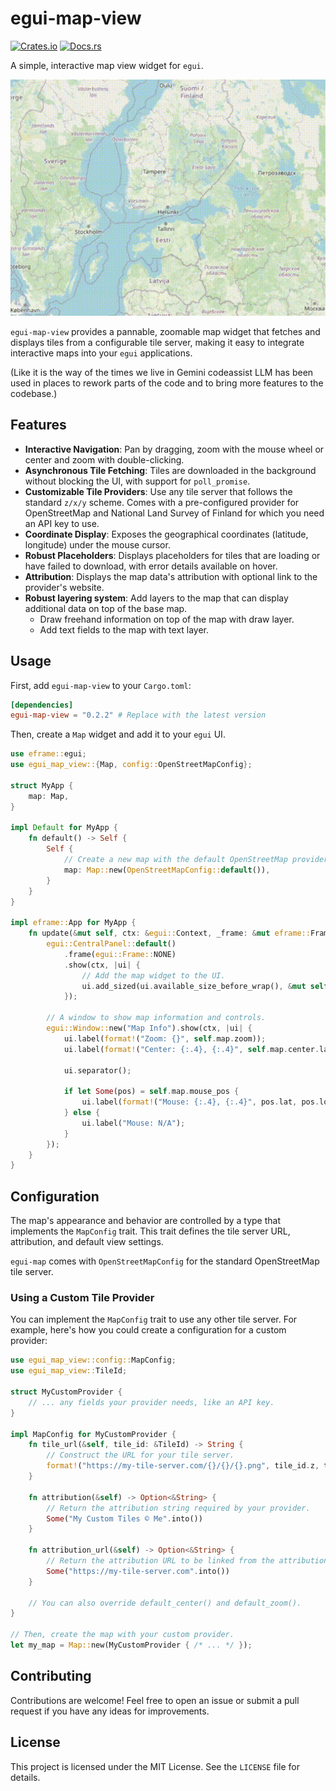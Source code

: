 # egui-map-view

[![Crates.io](https://img.shields.io/crates/v/egui-map-view.svg)](https://crates.io/crates/egui-map-view)
[![Docs.rs](https://docs.rs/egui-map-view/badge.svg)](https://docs.rs/egui-map-view)

A simple, interactive map view widget for `egui`.

![screencapture](egui-map-view.gif "egui Map View example")

`egui-map-view` provides a pannable, zoomable map widget that fetches and displays tiles from a configurable tile server, making it easy to integrate interactive maps into your `egui` applications.

(Like it is the way of the times we live in Gemini codeassist LLM has been used in places to rework parts of the code and to bring more features to the codebase.)

## Features

* **Interactive Navigation**: Pan by dragging, zoom with the mouse wheel or center and zoom with double-clicking.
* **Asynchronous Tile Fetching**: Tiles are downloaded in the background without blocking the UI, with support for `poll_promise`.
* **Customizable Tile Providers**: Use any tile server that follows the standard `z/x/y` scheme. Comes with a pre-configured provider for OpenStreetMap and National Land Survey of Finland for which you need an API key to use.
* **Coordinate Display**: Exposes the geographical coordinates (latitude, longitude) under the mouse cursor.
* **Robust Placeholders**: Displays placeholders for tiles that are loading or have failed to download, with error details available on hover.
* **Attribution**: Displays the map data's attribution with optional link to the provider's website.
* **Robust layering system**: Add layers to the map that can display additional data on top of the base map.
  * Draw freehand information on top of the map with draw layer.
  * Add text fields to the map with text layer.

## Usage

First, add `egui-map-view` to your `Cargo.toml`:

```toml
[dependencies]
egui-map-view = "0.2.2" # Replace with the latest version
```

Then, create a `Map` widget and add it to your `egui` UI.

```rust
use eframe::egui;
use egui_map_view::{Map, config::OpenStreetMapConfig};

struct MyApp {
    map: Map,
}

impl Default for MyApp {
    fn default() -> Self {
        Self {
            // Create a new map with the default OpenStreetMap provider.
            map: Map::new(OpenStreetMapConfig::default()),
        }
    }
}

impl eframe::App for MyApp {
    fn update(&mut self, ctx: &egui::Context, _frame: &mut eframe::Frame) {
        egui::CentralPanel::default()
            .frame(egui::Frame::NONE)
            .show(ctx, |ui| {
                // Add the map widget to the UI.
                ui.add_sized(ui.available_size_before_wrap(), &mut self.map);
            });

        // A window to show map information and controls.
        egui::Window::new("Map Info").show(ctx, |ui| {
            ui.label(format!("Zoom: {}", self.map.zoom));
            ui.label(format!("Center: {:.4}, {:.4}", self.map.center.lat, self.map.center.lon));
            
            ui.separator();

            if let Some(pos) = self.map.mouse_pos {
                ui.label(format!("Mouse: {:.4}, {:.4}", pos.lat, pos.lon));
            } else {
                ui.label("Mouse: N/A");
            }
        });
    }
}
```

## Configuration

The map's appearance and behavior are controlled by a type that implements the `MapConfig` trait. This trait defines the tile server URL, attribution, and default view settings.

`egui-map` comes with `OpenStreetMapConfig` for the standard OpenStreetMap tile server.

### Using a Custom Tile Provider

You can implement the `MapConfig` trait to use any other tile server. For example, here's how you could create a configuration for a custom provider:

```rust
use egui_map_view::config::MapConfig;
use egui_map_view::TileId;

struct MyCustomProvider {
    // ... any fields your provider needs, like an API key.
}

impl MapConfig for MyCustomProvider {
    fn tile_url(&self, tile_id: &TileId) -> String {
        // Construct the URL for your tile server.
        format!("https://my-tile-server.com/{}/{}/{}.png", tile_id.z, tile_id.x, tile_id.y)
    }

    fn attribution(&self) -> Option<&String> {
        // Return the attribution string required by your provider.
        Some("My Custom Tiles © Me".into())
    }

    fn attribution_url(&self) -> Option<&String> {
        // Return the attribution URL to be linked from the attribution text.
        Some("https://my-tile-server.com".into())   
    }

    // You can also override default_center() and default_zoom().
}

// Then, create the map with your custom provider.
let my_map = Map::new(MyCustomProvider { /* ... */ });
```

## Contributing

Contributions are welcome! Feel free to open an issue or submit a pull request if you have any ideas for improvements.

## License

This project is licensed under the MIT License. See the `LICENSE` file for details.
